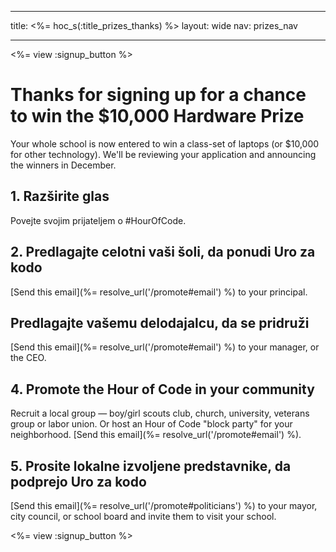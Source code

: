 * * *

title: <%= hoc_s(:title_prizes_thanks) %> layout: wide nav: prizes_nav

* * *

<%= view :signup_button %>

# Thanks for signing up for a chance to win the $10,000 Hardware Prize

Your whole school is now entered to win a class-set of laptops (or $10,000 for other technology). We'll be reviewing your application and announcing the winners in December.

## 1. Razširite glas

Povejte svojim prijateljem o #HourOfCode.

## 2. Predlagajte celotni vaši šoli, da ponudi Uro za kodo

[Send this email](%= resolve_url('/promote#email') %) to your principal.

## Predlagajte vašemu delodajalcu, da se pridruži

[Send this email](%= resolve_url('/promote#email') %) to your manager, or the CEO.

## 4. Promote the Hour of Code in your community

Recruit a local group — boy/girl scouts club, church, university, veterans group or labor union. Or host an Hour of Code "block party" for your neighborhood. [Send this email](%= resolve_url('/promote#email') %).

## 5. Prosite lokalne izvoljene predstavnike, da podprejo Uro za kodo

[Send this email](%= resolve_url('/promote#politicians') %) to your mayor, city council, or school board and invite them to visit your school.

<%= view :signup_button %>